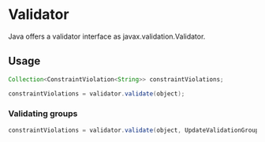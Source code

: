 # Validator

Java offers a validator interface as javax.validation.Validator.

## Usage

```java
Collection<ConstraintViolation<String>> constraintViolations;

constraintViolations = validator.validate(object);
```

### Validating groups

```java
constraintViolations = validator.validate(object, UpdateValidationGroup.class)
```

